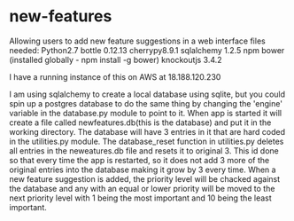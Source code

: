 # new-features
Allowing users to add new feature suggestions in a web interface
files needed:
Python2.7
    bottle 0.12.13
    cherrypy8.9.1
    sqlalchemy 1.2.5
npm
    bower (installed globally - npm install -g bower)
        knockoutjs 3.4.2

I have a running instance of this on AWS at 18.188.120.230

I am using sqlalchemy to create a local database using sqlite, but you could spin up a postgres database to do the same thing by changing the 'engine' variable in the database.py module to point to it.
When app is started it will create a file called newfeatures.db(this is the database) and put it in the working directory. The database will have 3 entries in it that are hard coded in the utilities.py module.
The database_reset function in utilities.py deletes all entries in the neweatures.db file and resets it to original 3. This id done so that every time the app is restarted, so it does not add 3 more of the
original entries into the database making it grow by 3 every time. When a new feature suggestion is added, the priority level will be chacked against the database and any with an equal or lower priority will be
moved to the next priority level with 1 being the most important and 10 being the least important.